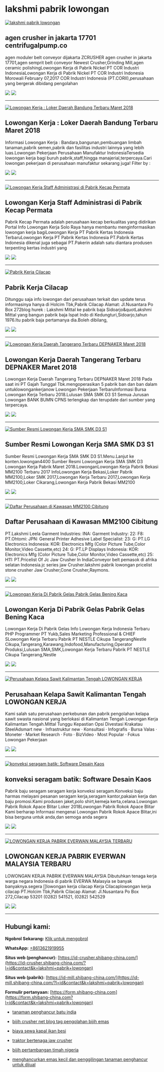 # lakshmi pabrik lowongan

<a href="https://swt.shibang-china.com/?l=id&img&k=lakshmi+pabrik+lowongan" target="_blank">![lakshmi pabrik lowongan](http://static.shibang-china.com/all-800x300/299.jpg)</a>

## agen crusher in jakarta 17701 centrifugalpump.co
agen moduler belt conveyor dijakarta ZCRUSHER agen crusher in jakarta 17701,agen semprit belt conveyor Newest Crusher,Grinding Mill,agen ceramic polishingLowongan Kerja di Pabrik Nickel PT COR Industri IndonesiaLowongan Kerja di Pabrik Nickel PT COR Industri Indonesia Morowali February 07,2017 COR Industri Indonesia (PT.CORII),perusahaan yang bergerak dibidang pengolahan


<a href="https://whatsapp.shibangsoft.com/WhatsApp.php" target="_blank" title="WhatsApp">![](http://static.shibang-china.com/icon/whatsapp.png)</a> <a href="https://swt.shibang-china.com/?l=id&icon&k=lakshmi+pabrik+lowongan" target="_blank">![](http://static.shibang-china.com/icon/chat-id.png)</a>

---

<a href="https://swt.shibang-china.com/?l=id&img&k=lakshmi+pabrik+lowongan" target="_blank">![Lowongan Kerja : Loker Daerah Bandung Terbaru Maret 2018](http://static.shibang-china.com/all-800x300/1150.jpg)</a>

## Lowongan Kerja : Loker Daerah Bandung Terbaru Maret 2018
Informasi Lowongan Kerja : Bandara,bangunan,pembuangan limbah tanaman,pabrik semen,pabrik dan fasilitas industri lainnya yang lebih luas.Lowongan Pekerjaan Perusahaan Manufaktur IndonesiaTersedia lowongan kerja bagi buruh pabrik,staff,hingga manajerial,terpercaya.Cari lowongan pekerjaan di perusahaan manufaktur sekarang juga! Filter by :


<a href="https://whatsapp.shibangsoft.com/WhatsApp.php" target="_blank" title="WhatsApp">![](http://static.shibang-china.com/icon/whatsapp.png)</a> <a href="https://swt.shibang-china.com/?l=id&icon&k=lakshmi+pabrik+lowongan" target="_blank">![](http://static.shibang-china.com/icon/chat-id.png)</a>

---

<a href="https://swt.shibang-china.com/?l=id&img&k=lakshmi+pabrik+lowongan" target="_blank">![Lowongan Kerja Staff Administrasi di Pabrik Kecap Permata](http://static.shibang-china.com/all-800x300/1464.jpg)</a>

## Lowongan Kerja Staff Administrasi di Pabrik Kecap Permata
Pabrik Kecap Permata adalah perusahaan kecap berkualitas yang didirikan Portal Info Lowongan Kerja Solo Raya hanya membantu menginformasikan lowongan kerja bagiLowongan Kerja PT Pabrik Kertas Indonesia TerbaruLowongan Kerja PT Pabrik Kertas Indonesia PT.Pabrik Kertas Indonesia dikenal juga sebagai PT.Pakerin adalah satu diantara produsen terpenting kertas industri yang


<a href="https://whatsapp.shibangsoft.com/WhatsApp.php" target="_blank" title="WhatsApp">![](http://static.shibang-china.com/icon/whatsapp.png)</a> <a href="https://swt.shibang-china.com/?l=id&icon&k=lakshmi+pabrik+lowongan" target="_blank">![](http://static.shibang-china.com/icon/chat-id.png)</a>

---

<a href="https://swt.shibang-china.com/?l=id&img&k=lakshmi+pabrik+lowongan" target="_blank">![Pabrik Kerja Cilacap](http://static.shibang-china.com/all-800x300/761.jpg)</a>

## Pabrik Kerja Cilacap
Ditunggu saja info lowongan dari perusahaan terkait dan update terus informasinya hanya di Holcim Tbk,Pabrik Cilacap Alamat: Jl.Nusantara Po Box 272blog hurek : Lakshmi Mittal ke pabrik baja Sidoarjo&quotLakshmi Mittal yang bangun pabrik baja Ispat Indo di Kedungturi,Sidoarjo,tahun 1976.Itu pabrik baja pertamanya dia.Boleh dibilang,


<a href="https://whatsapp.shibangsoft.com/WhatsApp.php" target="_blank" title="WhatsApp">![](http://static.shibang-china.com/icon/whatsapp.png)</a> <a href="https://swt.shibang-china.com/?l=id&icon&k=lakshmi+pabrik+lowongan" target="_blank">![](http://static.shibang-china.com/icon/chat-id.png)</a>

---

<a href="https://swt.shibang-china.com/?l=id&img&k=lakshmi+pabrik+lowongan" target="_blank">![Lowongan Kerja Daerah Tangerang Terbaru DEPNAKER Maret 2018](http://static.shibang-china.com/all-800x300/1021.jpg)</a>

## Lowongan Kerja Daerah Tangerang Terbaru DEPNAKER Maret 2018
Lowongan Kerja Daerah Tangerang Terbaru DEPNAKER Maret 2018 Pada saat ini PT Gajah Tunggal Tbk.mengoperasikan 5 pabrik ban dan ban dalam untuklowongankerjanow Lowongan Pekerjaan TerbaruInformasi Bursa Lowongan Kerja Terbaru 2018.Lulusan SMA SMK D3 S1 Semua Jurusan Lowongan BANK BUMN CPNS terlengkap dan terupdate dari sumber yang terpercaya.


<a href="https://whatsapp.shibangsoft.com/WhatsApp.php" target="_blank" title="WhatsApp">![](http://static.shibang-china.com/icon/whatsapp.png)</a> <a href="https://swt.shibang-china.com/?l=id&icon&k=lakshmi+pabrik+lowongan" target="_blank">![](http://static.shibang-china.com/icon/chat-id.png)</a>

---

<a href="https://swt.shibang-china.com/?l=id&img&k=lakshmi+pabrik+lowongan" target="_blank">![Sumber Resmi Lowongan Kerja SMA SMK D3 S1](http://static.shibang-china.com/all-800x300/962.jpg)</a>

## Sumber Resmi Lowongan Kerja SMA SMK D3 S1
Sumber Resmi Lowongan Kerja SMA SMK D3 S1.Menu.Lanjut ke konten.lowongan4400 Sumber Resmi Lowongan Kerja SMA SMK D3 Lowongan Kerja Pabrik Maret 2018.LowonganLowongan Kerja Pabrik Bekasi MM2100 Terbaru 2017 InfoLowongan Kerja Bekasi,Loker Pabrik MM2100,Loker SMK 2017,Lowongan Kerja Terbaru 2017,Lowongan Kerja MM2100,Loker Cikarang,Lowongan Kerja Pabrik Bekasi MM2100


<a href="https://whatsapp.shibangsoft.com/WhatsApp.php" target="_blank" title="WhatsApp">![](http://static.shibang-china.com/icon/whatsapp.png)</a> <a href="https://swt.shibang-china.com/?l=id&icon&k=lakshmi+pabrik+lowongan" target="_blank">![](http://static.shibang-china.com/icon/chat-id.png)</a>

---

<a href="https://swt.shibang-china.com/?l=id&img&k=lakshmi+pabrik+lowongan" target="_blank">![Daftar Perusahaan di Kawasan MM2100 Cibitung](http://static.shibang-china.com/all-800x300/174.jpg)</a>

## Daftar Perusahaan di Kawasan MM2100 Cibitung
PT.Lakshmi Leela Garment Industries: INA: Garment Industry: 22: F8: PT.Ohtomi: JPN: General Printer Adhesive Label Specialist: 23: G: PT.LG Electronics Indonesia: KOR: Electronics Mfg (Color Picture Tube,Color Monitor,Video Cassette,etc) 24: G: PT.LP Displays Indonesia: KOR: Electronics Mfg (Color Picture Tube,Color Monitor,Video Cassette,etc) 25: H11: PT.Pricelist Of Jc Jaw Crusher In IndiaConveyor belt pemasok di afrika selatan Indonesia.jc series jaw Crusher.lakshmi pabrik lowongan pricelist stone crusher Jaw Crusher,Cone Crusher,Raymons.


<a href="https://whatsapp.shibangsoft.com/WhatsApp.php" target="_blank" title="WhatsApp">![](http://static.shibang-china.com/icon/whatsapp.png)</a> <a href="https://swt.shibang-china.com/?l=id&icon&k=lakshmi+pabrik+lowongan" target="_blank">![](http://static.shibang-china.com/icon/chat-id.png)</a>

---

<a href="https://swt.shibang-china.com/?l=id&img&k=lakshmi+pabrik+lowongan" target="_blank">![Lowongan Kerja Di Pabrik Gelas Pabrik Gelas Bening Kaca](http://static.shibang-china.com/all-800x300/599.jpg)</a>

## Lowongan Kerja Di Pabrik Gelas Pabrik Gelas Bening Kaca
Lowongan Kerja Di Pabrik Gelas Info Lowongan Kerja Indonesia Terbaru PHP Programmer PT Yukb,Sales Marketing Professional & CHIEF SLowongan Kerja Terbaru Pabrik PT NESTLE Cikupa TangerangNestle Cikupa,Tangerang,Karawang,Indofood,Manufacturing,Operator Produksi,Lulusan SMA,SMK,Lowongan Kerja Terbaru Pabrik PT NESTLE Cikupa Tangerang,Nestle


<a href="https://whatsapp.shibangsoft.com/WhatsApp.php" target="_blank" title="WhatsApp">![](http://static.shibang-china.com/icon/whatsapp.png)</a> <a href="https://swt.shibang-china.com/?l=id&icon&k=lakshmi+pabrik+lowongan" target="_blank">![](http://static.shibang-china.com/icon/chat-id.png)</a>

---

<a href="https://swt.shibang-china.com/?l=id&img&k=lakshmi+pabrik+lowongan" target="_blank">![Perusahaan Kelapa Sawit Kalimantan Tengah LOWONGAN KERJA](http://static.shibang-china.com/all-800x300/202.jpg)</a>

## Perusahaan Kelapa Sawit Kalimantan Tengah LOWONGAN KERJA
Kami salah satu perusahaan perkebunan dan pabrik pengolahan kelapa sawit swasta nasional yang berlokasi di Kalimantan Tengah Lowongan Kerja Kalimantan Tengah.Mittal Tunggu Kepastian Opsi Divestasi Krakatau SteelAdsmart new · Infrastruktur new · Konsultasi · Infografis · Bursa Valas · Moneter · Market Research · Foto · BizVideo · Most Popular · Fokus Lowongan Pekerjaan


<a href="https://whatsapp.shibangsoft.com/WhatsApp.php" target="_blank" title="WhatsApp">![](http://static.shibang-china.com/icon/whatsapp.png)</a> <a href="https://swt.shibang-china.com/?l=id&icon&k=lakshmi+pabrik+lowongan" target="_blank">![](http://static.shibang-china.com/icon/chat-id.png)</a>

---

<a href="https://swt.shibang-china.com/?l=id&img&k=lakshmi+pabrik+lowongan" target="_blank">![konveksi seragam batik: Software Desain Kaos](http://static.shibang-china.com/all-800x300/299.jpg)</a>

## konveksi seragam batik: Software Desain Kaos
Pabrik baju seragam seragam kerja konveksi seragam.Konveksi baju harmas melayani pesanan seragam kerja,seragam kantor,pakaian kerja dan baju promosi.Kami produsen jaket,polo shirt,kemeja kerta,celana.Lowongan Pabrik Rokok Apace Blitar Loker 2018Lowongan Pabrik Rokok Apace Blitar Kami berharap Informasi mengenai Lowongan Pabrik Rokok Apace Blitar,ini bisa berguna untuk anda,dan semoga anda segera


<a href="https://whatsapp.shibangsoft.com/WhatsApp.php" target="_blank" title="WhatsApp">![](http://static.shibang-china.com/icon/whatsapp.png)</a> <a href="https://swt.shibang-china.com/?l=id&icon&k=lakshmi+pabrik+lowongan" target="_blank">![](http://static.shibang-china.com/icon/chat-id.png)</a>

---

<a href="https://swt.shibang-china.com/?l=id&img&k=lakshmi+pabrik+lowongan" target="_blank">![LOWONGAN KERJA PABRIK EVERWAN MALAYSIA TERBARU](http://static.shibang-china.com/all-800x300/382.jpg)</a>

## LOWONGAN KERJA PABRIK EVERWAN MALAYSIA TERBARU
LOWONGAN KERJA PABRIK EVERWAN MALAYSIA Dibutuhkan tenaga kerja warga negara Indonesia di pabrik EVERWA Malasyia se banyak banyaknya.segera []lowongan kerja cilacap Kerja Cilacaplowongan kerja cilacap PT.Holcim Tbk,Pabrik Cilacap Alamat: Jl.Nusantara Po Box 272,Cilacap 53201 (0282) 541521, (0282) 542529


<a href="https://whatsapp.shibangsoft.com/WhatsApp.php" target="_blank" title="WhatsApp">![](http://static.shibang-china.com/icon/whatsapp.png)</a> <a href="https://swt.shibang-china.com/?l=id&icon&k=lakshmi+pabrik+lowongan" target="_blank">![](http://static.shibang-china.com/icon/chat-id.png)</a>

---
## Hubungi kami:

**Ngobrol Sekarang:** [Klik untuk mengobrol](https://swt.shibang-china.com?l=id&contact&k=lakshmi+pabrik+lowongan)

**WhatsApp:**  [+8613621919955](https://whatsapp.shibangsoft.com/WhatsApp.php)

**Situs web (penghancur):** [https://id-crusher.shibang-china.com/](https://id-crusher.shibang-china.com/?l=id&contact&k=lakshmi+pabrik+lowongan)

**Situs web (pabrik):** [https://id-mill.shibang-china.com/](https://id-mill.shibang-china.com/?l=id&contact&k=lakshmi+pabrik+lowongan)

**Formulir pertanyaan:** [https://form.shibang-china.com](https://form.shibang-china.com?l=id&contact&k=lakshmi+pabrik+lowongan)

* [tanaman penghancur batu india](../29/tanaman%20penghancur%20batu%20india.md)

* [bijih crusher net blog tag pengolahan bijih emas](../19/bijih%20crusher%20net%20blog%20tag%20pengolahan%20bijih%20emas.md)

* [biaya sewa kapal ikan besi](../25/biaya%20sewa%20kapal%20ikan%20besi.md)

* [traktor bertenaga jaw crusher](../18/traktor%20bertenaga%20jaw%20crusher.md)

* [bijih pertambangan timah nigeria](../18/bijih%20pertambangan%20timah%20nigeria.md)

* [menghancurkan emas kecil dan penggilingan tanaman penghancur untuk dijual](../30/menghancurkan%20emas%20kecil%20dan%20penggilingan%20tanaman%20penghancur%20untuk%20dijual.md)
